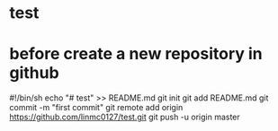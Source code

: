 # test

# before create a new repository in github
#!/bin/sh
echo "# test" >> README.md
git init
git add README.md
git commit -m "first commit"
git remote add origin https://github.com/linmc0127/test.git
git push -u origin master


